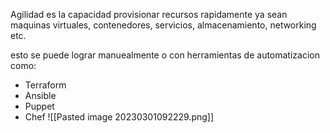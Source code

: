 Agilidad es la capacidad provisionar recursos rapidamente ya sean maquinas virtuales, contenedores, servicios, almacenamiento, networking etc.

esto se puede lograr manuealmente o con herramientas de automatizacion como:
- Terraform
- Ansible
- Puppet
- Chef
![[Pasted image 20230301092229.png]]
